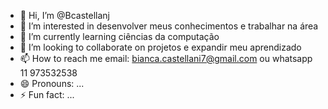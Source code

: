 - 👋 Hi, I’m @Bcastellanj
- 👀 I’m interested in desenvolver meus conhecimentos e trabalhar na área 
- 🌱 I’m currently learning ciências da computação 
- 💞️ I’m looking to collaborate on projetos e expandir meu aprendizado 
- 📫 How to reach me email: bianca.castellani7@gmail.com ou whatsapp 11 973532538
- 😄 Pronouns: ...
- ⚡ Fun fact: ...

<!---
Bcastellanj/Bcastellanj is a ✨ special ✨ repository because its `README.md` (this file) appears on your GitHub profile.
You can click the Preview link to take a look at your changes.
--->
